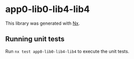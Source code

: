# app0-lib0-lib4-lib4

This library was generated with [Nx](https://nx.dev).

## Running unit tests

Run `nx test app0-lib0-lib4-lib4` to execute the unit tests.
